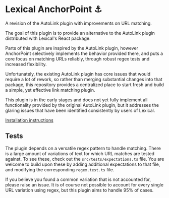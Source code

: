 # Lexical AnchorPoint :anchor:

A revision of the AutoLink plugin with improvements on URL matching.

The goal of this plugin is to provide an alternative to the AutoLink plugin distributed with Lexical's React package.

Parts of this plugin are inspired by the AutoLink plugin, however AnchorPoint selectively implements the
behavior provided there, and puts a core focus on matching URLs reliably, through robust regex tests and increased
flexibility.

Unfortunately, the existing AutoLink plugin has core issues that would require a lot of rework, so
rather than merging substantial changes into that package, this repository provides a centralized place to start fresh and
build a simple, yet effective link matching plugin.

This plugin is in the early stages and does not yet fully implement all functionality provided by the original AutoLink
plugin, but it addresses the glaring issues that have been identified consistently by users of Lexical.

[Installation instructions](https://redstar504.github.io/lexical-anchorpoint/)

## Tests

The plugin depends on a versatile regex pattern to handle matching.  There is a large amount of variations of text
for which URL matches are tested against.  To see these, check out the `src/tests/expectations.ts` file.  You are
welcome to build upon these by adding additional expectations to that file, and modifying the corresponding `regex.test.ts`
file.

If you believe you found a common variation that is not accounted for, please raise an issue.  It is of course not possible
to account for every single URL variation using regex, but this plugin aims to handle 95% of cases.